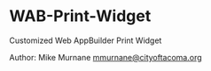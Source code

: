 # WAB-Print-Widget
Customized Web AppBuilder Print Widget

Author: Mike Murnane mmurnane@cityoftacoma.org
